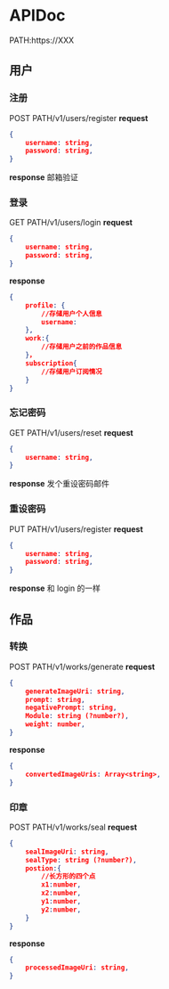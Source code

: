 # APIDoc

PATH:https://XXX

## 用户

### 注册

POST PATH/v1/users/register
**request**

```json
{
    username: string,
    password: string,
}
```

**response**
邮箱验证

### 登录

GET PATH/v1/users/login
**request**

```json
{
    username: string,
    password: string,
}
```

**response**

```json
{
    profile: {
        //存储用户个人信息
        username:
    },
    work:{
        //存储用户之前的作品信息
    }，
    subscription{
        //存储用户订阅情况
    }
}
```

### 忘记密码

GET PATH/v1/users/reset
**request**

```json
{
    username: string,
}
```

**response**
发个重设密码邮件

### 重设密码

PUT PATH/v1/users/register
**request**

```json
{
    username: string,
    password: string,
}
```

**response**
和 login 的一样

## 作品

### 转换

POST PATH/v1/works/generate
**request**

```json
{
    generateImageUri: string,
    prompt: string,
    negativePrompt: string,
    Module: string (?number?),
    weight: number,
}
```

**response**

```json
{
    convertedImageUris: Array<string>,
}
```

### 印章

POST PATH/v1/works/seal
**request**

```json
{
    sealImageUri: string,
    sealType: string (?number?),
    postion:{
        //长方形的四个点
        x1:number,
        x2:number,
        y1:number,
        y2:number,
    }
}
```

**response**

```json
{
    processedImageUri: string,
}
```
